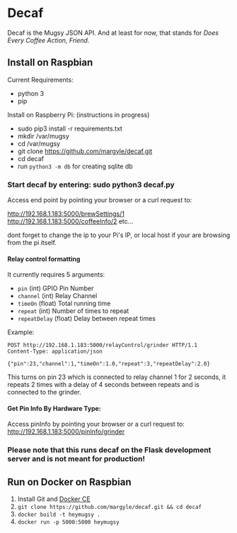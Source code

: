 # Decaf
Decaf is the Mugsy JSON API. And at least for now, that stands for *Does Every Coffee Action, Friend*. 

## Install on Raspbian

Current Requirements:

 - python 3
 - pip

Install on Raspberry Pi:
(instructions in progress)

 - sudo pip3 install -r requirements.txt
 - mkdir /var/mugsy 
 - cd /var/mugsy
 - git clone https://github.com/margyle/decaf.git
 - cd decaf
 - run `python3 -m db` for creating sqlite db


### Start decaf by entering: sudo python3 decaf.py

 Access end point by pointing your browser or a curl request to: 
 
 http://192.168.1.183:5000/brewSettings/1 
 http://192.168.1.183:5000/coffeeInfo/2
 etc...
 
 dont forget to change the ip to your Pi's IP, or local host if your are browsing from the pi itself.

#### Relay control formatting

It currently requires 5 arguments:
* `pin` (int) GPIO Pin Number
* `channel` (int) Relay Channel
* `timeOn` (float) Total running time
* `repeat` (int) Number of times to repeat
* `repeatDelay` (float) Delay between repeat times

Example:
```
POST http://192.168.1.183:5000/relayControl/grinder HTTP/1.1
Content-Type: application/json

{"pin":23,"channel":1,"timeOn":1.0,"repeat":3,"repeatDelay":2.0}
```
This turns on pin 23 which is connected to relay channel 1 for 2 seconds, it repeats 2 times with a delay of 4 seconds between repeats and is connected to the grinder.

#### Get Pin Info By Hardware Type:
Access pinInfo by pointing your browser or a curl request to: 
http://192.168.1.183:5000/pinInfo/grinder


### Please note that this runs decaf on the Flask development server and is not meant for production!

## Run on Docker on Raspbian

1. Install Git and [Docker CE](https://docs.docker.com/install/linux/docker-ce/ubuntu/#install-using-the-convenience-script)
2. `git clone https://github.com/margyle/decaf.git && cd decaf`
3. `docker build -t heymugsy .`
4. `docker run -p 5000:5000 heymugsy`
